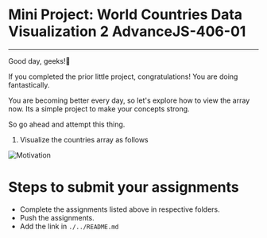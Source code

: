 # Mini Project: World Countries Data Visualization 2 AdvanceJS-406-01

<hr>


Good day, geeks!👋

If you completed the prior little project, congratulations! You are doing fantastically.

You are becoming better every day, so let's explore how to view the array now. Its a simple project to make your concepts strong.

So go ahead and attempt this thing.


1. Visualize the countries array as follows

![Motivation](image/dom_mini_project_countries_day_6.1.gif)

# Steps to submit your assignments

- Complete the assignments listed above in respective folders.
- Push the assignments.
- Add the link in ```./../README.md``` 
